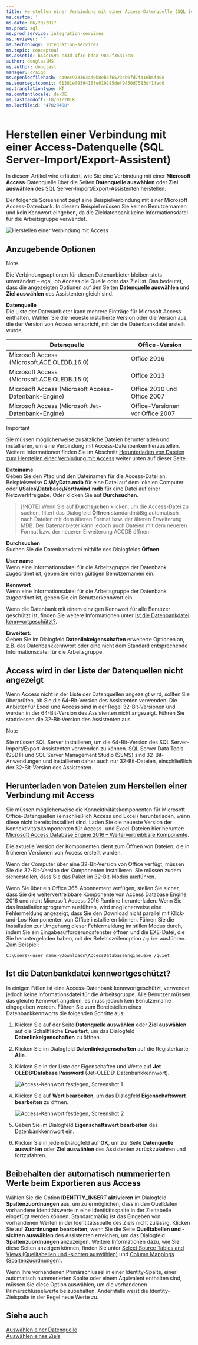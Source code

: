```yaml
---
title: Herstellen einer Verbindung mit einer Access-Datenquelle (SQL Server-Import/Export-Assistent) | Microsoft-Dokumentation
ms.custom: ''
ms.date: 06/20/2017
ms.prod: sql
ms.prod_service: integration-services
ms.reviewer: ''
ms.technology: integration-services
ms.topic: conceptual
ms.assetid: b44c159a-c33d-4f3c-bdb8-9832f35317c8
author: douglaslMS
ms.author: douglasl
manager: craigg
ms.openlocfilehash: c49ec9733634d0b8eb5f6523eb6fd7f416b5f408
ms.sourcegitcommit: 61381ef939415fe019285def9450d7583df1fed0
ms.translationtype: HT
ms.contentlocale: de-DE
ms.lasthandoff: 10/01/2018
ms.locfileid: "47829468"
---
```

# <a name="connect-to-an-access-data-source-sql-server-import-and-export-wizard"></a>Herstellen einer Verbindung mit einer Access-Datenquelle (SQL Server-Import/Export-Assistent)
In diesem Artikel wird erläutert, wie Sie eine Verbindung mit einer **Microsoft Access**-Datenquelle über die Seiten **Datenquelle auswählen** oder **Ziel auswählen** des SQL Server-Import/Export-Assistenten herstellen.

Der folgende Screenshot zeigt eine Beispielverbindung mit einer Microsoft Access-Datenbank. In diesem Beispiel müssen Sie keinen Benutzernamen und kein Kennwort eingeben, da die Zieldatenbank keine Informationsdatei für die Arbeitsgruppe verwendet.

![Herstellen einer Verbindung mit Access](../../integration-services/import-export-data/media/connect-to-access.jpg)

## <a name="options-to-specify"></a>Anzugebende Optionen

> [!NOTE]
> Die Verbindungsoptionen für diesen Datenanbieter bleiben stets unverändert – egal, ob Access die Quelle oder das Ziel ist. Das bedeutet, dass die angezeigten Optionen auf den Seiten **Datenquelle auswählen** und **Ziel auswählen** des Assistenten gleich sind.

**Datenquelle**  
Die Liste der Datenanbieter kann mehrere Einträge für Microsoft Access enthalten. Wählen Sie die neueste installierte Version oder die Version aus, die der Version von Access entspricht, mit der die Datenbankdatei erstellt wurde.

|Datenquelle|Office-Version|
|-------|-------|
|Microsoft Access (Microsoft.ACE.OLEDB.16.0)|Office 2016|
|Microsoft Access (Microsoft.ACE.OLEDB.15.0)|Office 2013|
|Microsoft Access (Microsoft Access-Datenbank-Engine)|Office 2010 und Office 2007|
|Microsoft Access (Microsoft Jet-Datenbank-Engine)|Office-Versionen vor Office 2007|

> [!IMPORTANT]
> Sie müssen möglicherweise zusätzliche Dateien herunterladen und installieren, um eine Verbindung mit Access-Datenbanken herzustellen. Weitere Informationen finden Sie im Abschnitt [Herunterladen von Dateien zum Herstellen einer Verbindung mit Access](#officeDownloads) weiter unten auf dieser Seite.

 **Dateiname**  
Geben Sie den Pfad und den Dateinamen für die Access-Datei an. Beispielsweise **C:\\MyData.mdb** für eine Datei auf dem lokalen Computer oder **\\\\Sales\\Database\\Northwind.mdb** für eine Datei auf einer Netzwerkfreigabe. Oder klicken Sie auf **Durchsuchen**. 

 >   [!NOTE] 
 > Wenn Sie auf **Durchsuchen** klicken, um die Access-Datei zu suchen, filtert das Dialogfeld **Öffnen** standardmäßig automatisch nach Dateien mit dem älteren Format bzw. der älteren Erweiterung MDB. Der Datenanbieter kann jedoch auch Dateien mit dem neueren Format bzw. der neueren Erweiterung ACCDB öffnen.
  
 **Durchsuchen**  
 Suchen Sie die Datenbankdatei mithilfe des Dialogfelds **Öffnen**.  
  
 **User name**  
Wenn eine Informationsdatei für die Arbeitsgruppe der Datenbank zugeordnet ist, geben Sie einen gültigen Benutzernamen ein.  
  
 **Kennwort**  
Wenn eine Informationsdatei für die Arbeitsgruppe der Datenbank zugeordnet ist, geben Sie ein Benutzerkennwort ein.
 
Wenn die Datenbank mit einem einzigen Kennwort für alle Benutzer geschützt ist, finden Sie weitere Informationen unter [Ist die Datenbankdatei kennwortgeschützt?](#database_password).
  
 **Erweitert:**  
Geben Sie im Dialogfeld **Datenlinkeigenschaften** erweiterte Optionen an, z.B. das Datenbankkennwort oder eine nicht dem Standard entsprechende Informationsdatei für die Arbeitsgruppe.  

## <a name="i-dont-see-access-in-the-list-of-data-sources"></a>Access wird in der Liste der Datenquellen nicht angezeigt
Wenn Access nicht in der Liste der Datenquellen angezeigt wird, sollten Sie überprüfen, ob Sie die 64-Bit-Version des Assistenten verwenden. Die Anbieter für Excel und Access sind in der Regel 32-Bit-Versionen und werden in der 64-Bit-Version des Assistenten nicht angezeigt. Führen Sie stattdessen die 32-Bit-Version des Assistenten aus.

> [!NOTE]
> Sie müssen SQL Server installieren, um die 64-Bit-Version des SQL Server-Import/Export-Assistenten verwenden zu können. SQL Server Data Tools (SSDT) und SQL Server Management Studio (SSMS) sind 32-Bit-Anwendungen und installieren daher auch nur 32-Bit-Dateien, einschließlich der 32-Bit-Version des Assistenten.

## <a name="officeDownloads"></a>Herunterladen von Dateien zum Herstellen einer Verbindung mit Access  
Sie müssen möglicherweise die Konnektivitätskomponenten für Microsoft Office-Datenquellen (einschließlich Access und Excel) herunterladen, wenn diese nicht bereits installiert sind. Laden Sie die neueste Version der Konnektivitätskomponenten für Access- und Excel-Dateien hier herunter: [Microsoft Access Database Engine 2016 – Weitervertreibbare Komponente](https://www.microsoft.com/download/details.aspx?id=54920).
  
Die aktuelle Version der Komponenten dient zum Öffnen von Dateien, die in früheren Versionen von Access erstellt wurden.

Wenn der Computer über eine 32-Bit-Version von Office verfügt, müssen Sie die 32-Bit-Version der Komponenten installieren. Sie müssen zudem sicherstellen, dass Sie das Paket im 32-Bit-Modus ausführen.

Wenn Sie über ein Office 365-Abonnement verfügen, stellen Sie sicher, dass Sie die weitervertreibbare Komponente von Access Database Engine 2016 und nicht Microsoft Access 2016 Runtime herunterladen. Wenn Sie das Installationsprogramm ausführen, wird möglicherweise eine Fehlermeldung angezeigt, dass Sie den Download nicht parallel mit Klick-und-Los-Komponenten von Office installieren können. Führen Sie die Installation zur Umgehung dieser Fehlermeldung im stillen Modus durch, indem Sie ein Eingabeaufforderungsfenster öffnen und die EXE-Datei, die Sie heruntergeladen haben, mit der Befehlszeilenoption `/quiet` ausführen. Zum Beispiel:

`C:\Users\<user name>\Downloads\AccessDatabaseEngine.exe /quiet`

## <a name="database_password"></a> Ist die Datenbankdatei kennwortgeschützt?
In einigen Fällen ist eine Access-Datenbank kennwortgeschützt, verwendet jedoch keine Informationsdatei für die Arbeitsgruppe. Alle Benutzer müssen das gleiche Kennwort angeben, es muss jedoch kein Benutzername eingegeben werden. Führen Sie zum Bereitstellen eines Datenbankkennworts die folgenden Schritte aus:

1.  Klicken Sie auf der Seite **Datenquelle auswählen** oder **Ziel auswählen** auf die Schaltfläche **Erweitert**, um das Dialogfeld **Datenlinkeigenschaften** zu öffnen.  
2.  Klicken Sie im Dialogfeld **Datenlinkeigenschaften** auf die Registerkarte **Alle**.  
3.  Klicken Sie in der Liste der Eigenschaften und Werte auf **Jet OLEDB:Database Password** (Jet-OLEDB: Datenbankkennwort).   
    
    ![Access-Kennwort festlegen, Screenshot 1](../../integration-services/import-export-data/media/specify-access-password-screen-1.jpg) 
4.  Klicken Sie auf **Wert bearbeiten**, um das Dialogfeld **Eigenschaftswert bearbeiten** zu öffnen.  
    
    ![Access-Kennwort festlegen, Screenshot 2](../../integration-services/import-export-data/media/specify-access-password-screen-2.jpg)
5.  Geben Sie im Dialogfeld **Eigenschaftswert bearbeiten** das Datenbankkennwort ein.
6.  Klicken Sie in jedem Dialogfeld auf **OK**, um zur Seite **Datenquelle auswählen** oder **Ziel auswählen** des Assistenten zurückzukehren und fortzufahren.

## <a name="keep-your-autonumber-values-when-you-export-from-access"></a>Beibehalten der automatisch nummerierten Werte beim Exportieren aus Access
Wählen Sie die Option **IDENTITY_INSERT aktivieren** im Dialogfeld **Spaltenzuordnungen** aus, um zu ermöglichen, dass in den Quelldaten vorhandene Identitätswerte in eine Identitätsspalte in der Zieltabelle eingefügt werden können. Standardmäßig ist das Eingeben von vorhandenen Werten in der Identitätsspalte des Ziels nicht zulässig. Klicken Sie auf **Zuordnungen bearbeiten**, wenn Sie die Seite **Quelltabellen und -sichten auswählen** des Assistenten erreichen, um das Dialogfeld **Spaltenzuordnungen** anzuzeigen. Weitere Informationen dazu, wie Sie diese Seiten anzeigen können, finden Sie unter [Select Source Tables and Views (Quelltabellen und -sichten auswählen)](../../integration-services/import-export-data/select-source-tables-and-views-sql-server-import-and-export-wizard.md) und [Column Mappings (Spaltenzuordnungen)](../../integration-services/import-export-data/column-mappings-sql-server-import-and-export-wizard.md).

Wenn Ihre vorhandenen Primärschlüssel in einer Identity-Spalte, einer automatisch nummerierten Spalte oder einem Äquivalent enthalten sind, müssen Sie diese Option auswählen, um die vorhandenen Primärschlüsselwerte beizubehalten. Andernfalls weist die Identity-Zielspalte in der Regel neue Werte zu.

## <a name="see-also"></a>Siehe auch
[Auswählen einer Datenquelle](../../integration-services/import-export-data/choose-a-data-source-sql-server-import-and-export-wizard.md)  
[Auswählen eines Ziels](../../integration-services/import-export-data/choose-a-destination-sql-server-import-and-export-wizard.md)

